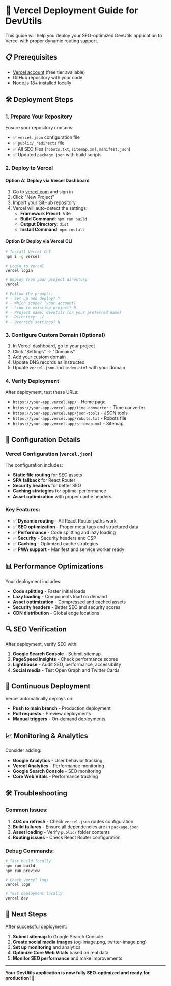 # 🚀 Vercel Deployment Guide for DevUtils

This guide will help you deploy your SEO-optimized DevUtils application to Vercel with proper dynamic routing support.

## 📋 Prerequisites

- [Vercel account](https://vercel.com) (free tier available)
- GitHub repository with your code
- Node.js 18+ installed locally

## 🛠️ Deployment Steps

### 1. **Prepare Your Repository**

Ensure your repository contains:
- ✅ `vercel.json` configuration file
- ✅ `public/_redirects` file
- ✅ All SEO files (`robots.txt`, `sitemap.xml`, `manifest.json`)
- ✅ Updated `package.json` with build scripts

### 2. **Deploy to Vercel**

#### Option A: Deploy via Vercel Dashboard
1. Go to [vercel.com](https://vercel.com) and sign in
2. Click "New Project"
3. Import your GitHub repository
4. Vercel will auto-detect the settings:
   - **Framework Preset**: Vite
   - **Build Command**: `npm run build`
   - **Output Directory**: `dist`
   - **Install Command**: `npm install`

#### Option B: Deploy via Vercel CLI
```bash
# Install Vercel CLI
npm i -g vercel

# Login to Vercel
vercel login

# Deploy from your project directory
vercel

# Follow the prompts:
# - Set up and deploy? Y
# - Which scope? (your account)
# - Link to existing project? N
# - Project name: devutils (or your preferred name)
# - Directory: ./
# - Override settings? N
```

### 3. **Configure Custom Domain (Optional)**

1. In Vercel dashboard, go to your project
2. Click "Settings" → "Domains"
3. Add your custom domain
4. Update DNS records as instructed
5. Update `vercel.json` and `index.html` with your domain

### 4. **Verify Deployment**

After deployment, test these URLs:
- `https://your-app.vercel.app/` - Home page
- `https://your-app.vercel.app/time-converter` - Time converter
- `https://your-app.vercel.app/json-tools` - JSON tools
- `https://your-app.vercel.app/robots.txt` - Robots file
- `https://your-app.vercel.app/sitemap.xml` - Sitemap

## 🔧 Configuration Details

### Vercel Configuration (`vercel.json`)

The configuration includes:
- **Static file routing** for SEO assets
- **SPA fallback** for React Router
- **Security headers** for better SEO
- **Caching strategies** for optimal performance
- **Asset optimization** with proper cache headers

### Key Features:
- ✅ **Dynamic routing** - All React Router paths work
- ✅ **SEO optimization** - Proper meta tags and structured data
- ✅ **Performance** - Code splitting and lazy loading
- ✅ **Security** - Security headers and CSP
- ✅ **Caching** - Optimized cache strategies
- ✅ **PWA support** - Manifest and service worker ready

## 📊 Performance Optimizations

Your deployment includes:
- **Code splitting** - Faster initial loads
- **Lazy loading** - Components load on demand
- **Asset optimization** - Compressed and cached assets
- **Security headers** - Better SEO and security scores
- **CDN distribution** - Global edge locations

## 🔍 SEO Verification

After deployment, verify SEO with:
1. **Google Search Console** - Submit sitemap
2. **PageSpeed Insights** - Check performance scores
3. **Lighthouse** - Audit SEO, performance, accessibility
4. **Social media** - Test Open Graph and Twitter Cards

## 🚀 Continuous Deployment

Vercel automatically deploys on:
- **Push to main branch** - Production deployment
- **Pull requests** - Preview deployments
- **Manual triggers** - On-demand deployments

## 📈 Monitoring & Analytics

Consider adding:
- **Google Analytics** - User behavior tracking
- **Vercel Analytics** - Performance monitoring
- **Google Search Console** - SEO monitoring
- **Core Web Vitals** - Performance tracking

## 🛠️ Troubleshooting

### Common Issues:

1. **404 on refresh** - Check `vercel.json` routes configuration
2. **Build failures** - Ensure all dependencies are in `package.json`
3. **Asset loading** - Verify `public/` folder contents
4. **Routing issues** - Check React Router configuration

### Debug Commands:
```bash
# Test build locally
npm run build
npm run preview

# Check Vercel logs
vercel logs

# Test deployment locally
vercel dev
```

## 🎯 Next Steps

After successful deployment:
1. **Submit sitemap** to Google Search Console
2. **Create social media images** (og-image.png, twitter-image.png)
3. **Set up monitoring** and analytics
4. **Optimize Core Web Vitals** based on real data
5. **Monitor SEO performance** and make improvements

---

**Your DevUtils application is now fully SEO-optimized and ready for production! 🎉**
